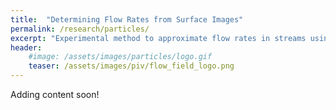```yaml
---
title:  "Determining Flow Rates from Surface Images"
permalink: /research/particles/
excerpt: "Experimental method to approximate flow rates in streams using particle image velocimetry"
header:
    #image: /assets/images/particles/logo.gif
    teaser: /assets/images/piv/flow_field_logo.png
---
```


Adding content soon!
